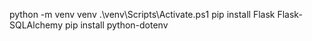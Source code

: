 
python -m venv venv
.\venv\Scripts\Activate.ps1
pip install Flask Flask-SQLAlchemy
pip install python-dotenv